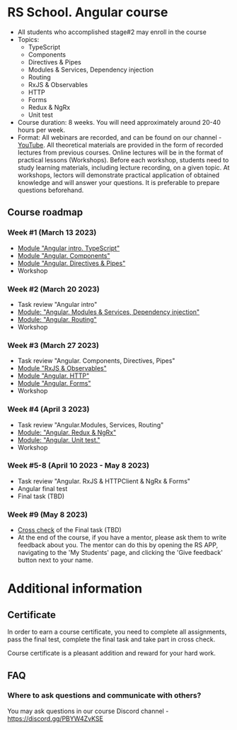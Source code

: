 # RS School. Angular course
- All students who accomplished stage#2 may enroll in the course
- Topics:
    - TypeScript
    - Components
    - Directives & Pipes
    - Modules & Services, Dependency injection
    - Routing
    - RxJS & Observables
    - HTTP
    - Forms
    - Redux & NgRx
    - Unit test
- Course duration: 8 weeks. You will need approximately around 20-40 hours per week.
- Format: All webinars are recorded, and can be found on our channel - [YouTube](https://youtube.com/c/rollingscopesschool).
  All theoretical materials are provided in the form of recorded lectures from previous courses.
  Online lectures will be in the format of practical lessons (Workshops).
  Before each workshop, students need to study learning materials, including lecture recording, on a given topic.
  At workshops, lectors will demonstrate practical application of obtained knowledge and will answer your questions. It is preferable to prepare questions beforehand.

## Course roadmap
### Week #1 (March 13 2023)
- [Module "Angular intro. TypeScript"](modules/intro/README-ENG.md)
- [Module "Angular. Components"](modules/components/README-ENG.md)
- [Module "Angular. Directives & Pipes"](modules/directives-and-pipes/README-ENG.md)
- Workshop

### Week #2 (March 20 2023)
- Task review "Angular intro"
- [Module: "Angular. Modules & Services, Dependency injection"](modules/modules-and-services/README-ENG.md)
- [Module: "Angular. Routing"](modules/routing/README-ENG.md)
- Workshop

### Week #3 (March 27 2023)
- Task review "Angular. Components, Directives, Pipes"
- [Module "RxJS & Observables"](modules/rxjs/README-ENG.md)
- [Module "Angular. HTTP"](modules/http/README-ENG.md)
- [Module "Angular. Forms"](modules/forms/README-ENG.md)
- Workshop

### Week #4 (April 3 2023)
- Task review "Angular.Modules, Services, Routing"
- [Module: "Angular. Redux & NgRx"](modules/redux/README-ENG.md)
- [Module: "Angular. Unit test."](modules/unit-test/README-ENG.md)
- Workshop

### Week #5-8 (April 10 2023 - May 8 2023)
- Task review "Angular. RxJS & HTTPClient & NgRx & Forms"
- Angular final test
- Final task (TBD)

### Week #9 (May 8 2023)
- [Cross check](https://docs.app.rs.school/#/platform/cross-check-flow) of the Final task (TBD)
- At the end of the course, if you have a mentor, please ask them to write feedback about you. The mentor can do this by opening the RS APP, navigating to the 'My Students' page, and clicking the 'Give feedback' button next to your name.

# Additional information
## Certificate
In order to earn a course certificate, you need to complete all assignments, pass the final test, complete the final task and take part in cross check.

Course certificate is a pleasant addition and reward for your hard work.

## FAQ
### Where to ask questions and communicate with others?
You may ask questions in our course Discord channel - https://discord.gg/PBYW4ZvKSE
